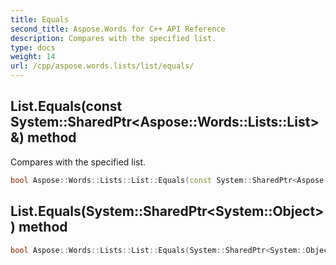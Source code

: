 ```yaml
---
title: Equals
second_title: Aspose.Words for C++ API Reference
description: Compares with the specified list. 
type: docs
weight: 14
url: /cpp/aspose.words.lists/list/equals/
---
```

## List.Equals(const System::SharedPtr\<Aspose::Words::Lists::List\>\&) method


Compares with the specified list.

```cpp
bool Aspose::Words::Lists::List::Equals(const System::SharedPtr<Aspose::Words::Lists::List> &list)
```

## List.Equals(System::SharedPtr\<System::Object\>) method




```cpp
bool Aspose::Words::Lists::List::Equals(System::SharedPtr<System::Object> obj) override
```


